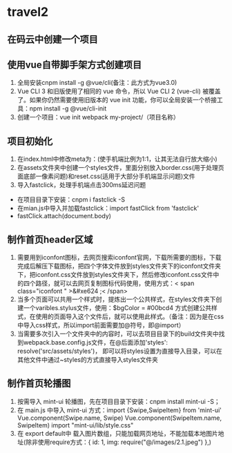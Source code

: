 # travel2


## 在码云中创建一个项目

## 使用vue自带脚手架方式创建项目
1. 全局安装cnpm install -g @vue/cli(备注：此方式为vue3.0)
2. Vue CLI 3 和旧版使用了相同的 vue 命令，所以 Vue CLI 2 (vue-cli) 被覆盖了。如果你仍然需要使用旧版本的 vue init 功能，你可以全局安装一个桥接工具：npm install -g @vue/cli-init
3. 创建一个项目：vue init webpack my-project/（项目名称）

## 项目初始化
1. 在index.html中修改meta为：<meta name="viewport" content="width=device-width,initial-scale=1.0,minimum-scale=1.0,maximum-scale=1.0,user-scalable=no">(使手机端比例为1:1，让其无法自行放大缩小)
2. 在assets文件夹中创建一个styles文件，里面分别放入border.css(用于处理页面底部一像素问题)和reset.css(适用于大部分手机端显示问题)文件
3. 导入fastclick，处理手机端点击300ms延迟问题
  + 在项目目录下安装：cnpm i fastclick -S
  + 在mian.js中导入并加载fastclick：import fastClick from 'fastclick' 
  + fastClick.attach(document.body)

## 制作首页header区域
1. 需要用到iconfont图标，去网页搜索iconfont官网，下载所需要的图标，下载完成后解压下载图标，把四个字体文件放到styles文件夹下的iconfont文件夹下，把iconfont.css文件放到styles文件夹下，然后修改iconfont.css文件中的四个路径，就可以去网页复制图标代码使用，使用方式：< span class="iconfont " >&#xe624 ;< /span>
2. 当多个页面可以共用一个样式时，提炼出一个公共样式，在styles文件夹下创建一个varibles.stylus文件，使用：$bgColor = #00bcd4 方式创建公共样式，在使用的页面导入这个文件后，就可以使用此样式。（备注：因为是在css中导入css样式，所以import前面需要加@符号，即@import）
3. 当需要多次引入一个文件夹中的内容时，可以去项目目录下的build文件夹中找到webpack.base.config.js文件，在@后面添加'styles': resolve('src/assets/styles')，
即可以将styles设置为直接导入目录，可以在其他文件中通过~styles的方式直接导入styles文件夹

## 制作首页轮播图
1. 按需导入 mint-ui 轮播图，先在项目目录下安装：cnpm install mint-ui -S；
2. 在 main.js 中导入 mint-ui 方式：import {Swipe,SwipeItem} from 'mint-ui'
Vue.component(Swipe.name, Swipe)
Vue.component(SwipeItem.name, SwipeItem)
import "mint-ui/lib/style.css"
3. 在 export default中 载入图片数组，只能加载网页地址，不能加载本地图片地址(除非使用require方式：{ id: 1, img: require("@/images/2.1.jpeg") },)